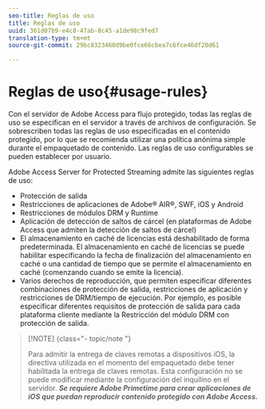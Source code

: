 ```yaml
---
seo-title: Reglas de uso
title: Reglas de uso
uuid: 361d07b9-e4c8-47ab-8c45-a1de98c9fed7
translation-type: tm+mt
source-git-commit: 29bc8323460d9be0fce66cbea7c6fce46df20d61

---
```



# Reglas de uso{#usage-rules}

Con el servidor de Adobe Access para flujo protegido, todas las reglas de uso se especifican en el servidor a través de archivos de configuración. Se sobrescriben todas las reglas de uso especificadas en el contenido protegido, por lo que se recomienda utilizar una política anónima simple durante el empaquetado de contenido. Las reglas de uso configurables se pueden establecer por usuario.

Adobe Access Server for Protected Streaming admite las siguientes reglas de uso:

* Protección de salida
* Restricciones de aplicaciones de Adobe® AIR®, SWF, iOS y Android
* Restricciones de módulos DRM y Runtime
* Aplicación de detección de saltos de cárcel (en plataformas de Adobe Access que admiten la detección de saltos de cárcel)
* El almacenamiento en caché de licencias está deshabilitado de forma predeterminada. El almacenamiento en caché de licencias se puede habilitar especificando la fecha de finalización del almacenamiento en caché o una cantidad de tiempo que se permite el almacenamiento en caché (comenzando cuando se emite la licencia).
* Varios derechos de reproducción, que permiten especificar diferentes combinaciones de protección de salida, restricciones de aplicación y restricciones de DRM/tiempo de ejecución. Por ejemplo, es posible especificar diferentes requisitos de protección de salida para cada plataforma cliente mediante la Restricción del módulo DRM con protección de salida.

>[!NOTE] {class=&quot;- topic/note &quot;}
>
>Para admitir la entrega de claves remotas a dispositivos iOS, la directiva utilizada en el momento del empaquetado debe tener habilitada la entrega de claves remotas. Esta configuración no se puede modificar mediante la configuración del inquilino en el servidor. ***Se requiere Adobe Primetime para crear aplicaciones de iOS que puedan reproducir contenido protegido con Adobe Access.***

